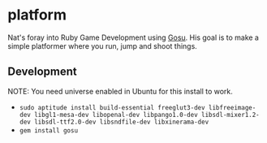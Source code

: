 # platform

Nat's foray into Ruby Game Development using [Gosu][]. His goal is to make a simple platformer where you run, jump and shoot things.

[Gosu]: http://www.libgosu.org/

## Development

 NOTE: You need universe enabled in Ubuntu for this install to work.

 * `sudo aptitude install build-essential freeglut3-dev libfreeimage-dev libgl1-mesa-dev libopenal-dev libpango1.0-dev libsdl-mixer1.2-dev libsdl-ttf2.0-dev libsndfile-dev libxinerama-dev`
 * `gem install gosu`
